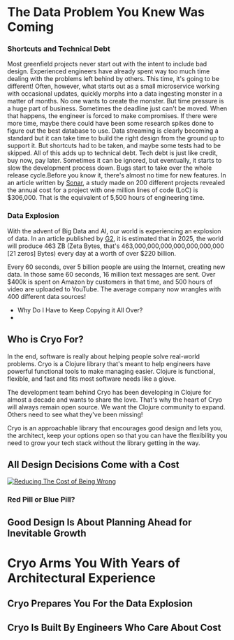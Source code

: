 # The Data Problem You Knew Was Coming
### Shortcuts and Technical Debt
Most greenfield projects never start out with the intent to include bad design. Experienced engineers have already spent way too much time dealing with the problems left behind by others. This time, it's going to be different! 
Often, however, what starts out as a small microservice working with occasional updates, quickly morphs into a data ingesting monster in a matter of months. No one wants to create the monster.
But time pressure is a huge part of business. Sometimes the deadline just can't be moved. When that happens, the engineer is forced to make compromises. If there were more time, maybe there could have been some research spikes done to figure out the best database to use. Data streaming is clearly becoming a standard but it can take time to build the right design from the ground up to support it. But shortcuts had to be taken, and maybe some tests had to be skipped. 
All of this adds up to technical debt. Tech debt is just like credit, buy now, pay later. Sometimes it can be ignored, but eventually, it starts to slow the development process down. Bugs start to take over the whole release cycle.Before you know it, there's almost no time for new features. In an article written by [Sonar](https://www.sonarsource.com/blog/new-research-from-sonar-on-cost-of-technical-debt/), a study made on 200 different projects revealed the annual cost for a project with one million lines of code (LoC) is $306,000. That is the equivalent of 5,500 hours of engineering time.

### Data Explosion
With the advent of Big Data and AI, our world is experiencing an explosion of data. In an article published by [G2](https://www.g2.com/articles/big-data-statistics), it is estimated that in 2025, the world will produce 463 ZB (Zeta Bytes, that's 463,000,000,000,000,000,000,000 [21 zeros] Bytes) every day at a worth of over $220 billion. 

Every 60 seconds, over 5 billion people are using the Internet, creating new data. In those same 60 seconds, 16 million text messages are sent. Over $400k is spent on Amazon by customers in that time, and 500 hours of video are uploaded to YouTube. The average company now wrangles with 400 different data sources!


* Why Do I Have to Keep Copying it All Over?
* 

## Who is Cryo For?
In the end, software is really about helping people solve real-world problems. Cryo is a Clojure library that's meant to help engineers have powerful functional tools to make managing easier. Clojure is functional, flexible, and fast and fits most software needs like a glove. 

The development team behind Cryo has been developing in Clojure for almost a decade and wants to share the love. That's why the heart of Cryo will always remain open source. We want the Clojure community to expand. Others need to see what they've been missing! 

Cryo is an approachable library that encourages good design and lets you, the architect, keep your options open so that you can have the flexibility you need to grow your tech stack without the library getting in the way.

## All Design Decisions Come with a Cost
[![Reducing The Cost of Being Wrong](https://img.youtube.com/vi/RHbZk4qGazE/0.jpg)](https://www.youtube.com/watch?v=RHbZk4qGazE)

### Red Pill or Blue Pill?

## Good Design Is About Planning Ahead for Inevitable Growth

# Cryo Arms You With Years of Architectural Experience

## Cryo Prepares You For the Data Explosion

## Cryo Is Built By Engineers Who Care About Cost


